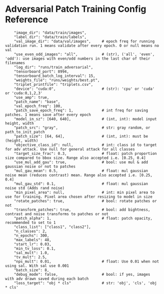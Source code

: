 # Adversarial Patch Training Config Reference


        "image_dir": "data/train/images",
        "label_dir": "data/train/labels",
        "val_image_dir": "data/val/images",     # epoch freq for running validation run. 1 means validate after every epoch. 0 or null means no val
        "use_even_odd_images": "all",           # (str), ('all', 'even', 'odd'): use images with even/odd numbers in the last char of their filenames
        "log_dir": "runs/train_adversarial",
        "tensorboard_port": 8994,
        "tensorboard_batch_log_interval": 15,
        "weights_file": "runs/weights/best.pt",
        "triplet_printfile": "triplets.csv",
        "device": "cuda:0",                     # (str): 'cpu' or 'cuda' or 'cuda:0,1,2,3'
        "use_amp": true,
        "patch_name": "base",
        "val_epoch_freq": 100,
        "patch_save_epoch_freq": 1,             # int freq for saving patches. 1 means save after every epoch
        "model_in_sz": [640, 640],              # (int, int): model input height, width
        "patch_src": "gray",                    # str: gray random, or path_to_init_patch
        "patch_size": [64, 64],                 # (int, int): must be (height, width)
        "objective_class_id": null,             # int: class id to target for adv attack. Use null for general attack for all classes
        "target_size_frac": 0.3,                # float: patch proportion size compared to bbox size. Range also accepted i.e. [0.25, 0.4]
        "use_mul_add_gau": true,                # bool: use mul & add gaussian noise or not to patches
        "mul_gau_mean": 0.5,                    # float: mul gaussian noise mean (reduces contrast) mean. Range also accepted i.e. [0.25, 0.4]
        "mul_gau_std": 0.1,                     # float: mul gaussian noise std (Adds rand noise)
        "min_pixel_area": null,                 # int: min pixel area to use for training. Pixel area chosen after resizing to model in size
        "rotate_patches": true,                 # bool: rotate patches or not
        "transform_patches": true,              # bool: add bightness, contrast and noise transforms to patches or not
        "patch_alpha": 1,                       # float: patch opacity, recommended to set to 1
        "class_list": ["class1", "class2"],
        "n_classes": 2,
        "n_epochs": 300,
        "max_labels": 48,
        "start_lr": 0.03,
        "min_tv_loss": 0.1,
        "sal_mult": 1.0,
        "tv_mult": 2.5,
        "nps_mult": 0.01,                       # float: Use 0.01 when not using sal. With sal use 0.001
        "batch_size": 8,
        "debug_mode": false,                    # bool: if yes, images with adv drawn saved during each batch
        "loss_target": "obj * cls"              # str: 'obj', 'cls', 'obj * cls'
